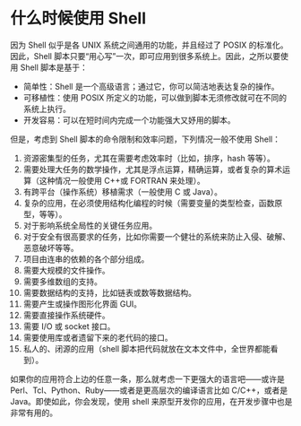 # 什么时候使用 Shell

因为 Shell 似乎是各 UNIX 系统之间通用的功能，并且经过了 POSIX 的标准化。因此，Shell 脚本只要“用心写”一次，即可应用到很多系统上。因此，之所以要使用 Shell 脚本是基于：

*   简单性：Shell 是一个高级语言；通过它，你可以简洁地表达复杂的操作。
*   可移植性：使用 POSIX 所定义的功能，可以做到脚本无须修改就可在不同的系统上执行。
*   开发容易：可以在短时间内完成一个功能强大又妤用的脚本。

但是，考虑到 Shell 脚本的命令限制和效率问题，下列情况一般不使用 Shell：

1.  资源密集型的任务，尤其在需要考虑效率时（比如，排序，hash 等等）。
2.  需要处理大任务的数学操作，尤其是浮点运算，精确运算，或者复杂的算术运算（这种情况一般使用 C++或 FORTRAN 来处理）。
3.  有跨平台（操作系统）移植需求（一般使用 C 或 Java）。
4.  复杂的应用，在必须使用结构化编程的时候（需要变量的类型检查，函数原型，等等）。
5.  对于影响系统全局性的关键任务应用。
6.  对于安全有很高要求的任务，比如你需要一个健壮的系统来防止入侵、破解、恶意破坏等等。
7.  项目由连串的依赖的各个部分组成。
8.  需要大规模的文件操作。
9.  需要多维数组的支持。
10.  需要数据结构的支持，比如链表或数等数据结构。
11.  需要产生或操作图形化界面 GUI。
12.  需要直接操作系统硬件。
13.  需要 I/O 或 socket 接口。
14.  需要使用库或者遗留下来的老代码的接口。
15.  私人的、闭源的应用（shell 脚本把代码就放在文本文件中，全世界都能看到）。

如果你的应用符合上边的任意一条，那么就考虑一下更强大的语言吧——或许是 Perl、Tcl、Python、Ruby——或者是更高层次的编译语言比如 C/C++，或者是 Java。即使如此，你会发现，使用 shell 来原型开发你的应用，在开发步骤中也是非常有用的。